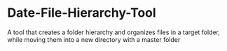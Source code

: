 # Date-File-Hierarchy-Tool
A tool that creates a folder hierarchy and organizes files in a target folder, while moving them into a new directory with a master folder
